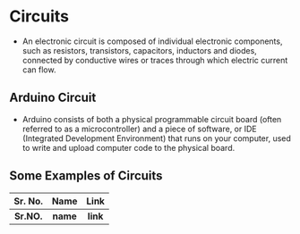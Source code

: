 # Circuits
 
 * An electronic circuit is composed of individual electronic components, such as resistors, transistors, capacitors, inductors and diodes, connected by conductive wires or traces through which electric current can flow.

## Arduino Circuit

* Arduino consists of both a physical programmable circuit board (often referred to as a microcontroller) and a piece of software, or IDE (Integrated Development Environment) that runs on your computer, used to write and upload computer code to the physical board.

## Some Examples of Circuits

Sr. No.                |   Name                |   Link
:---------------------:|:---------------------:|:---------------------:
**Sr.NO.**             | **name**              |              **link**
